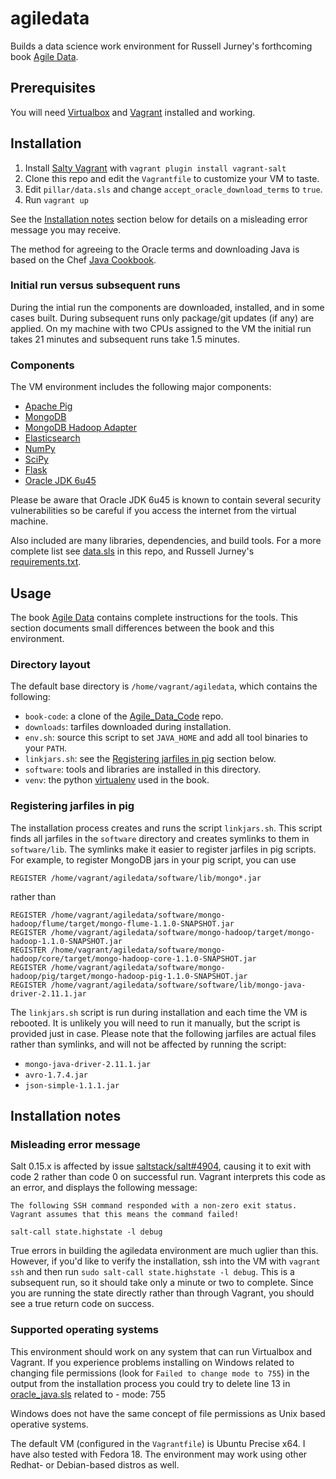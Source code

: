 # agiledata

Builds a data science work environment for Russell Jurney's forthcoming book [Agile Data](http://shop.oreilly.com/product/0636920025054.do).

## Prerequisites

You will need [Virtualbox](https://www.virtualbox.org/) and [Vagrant](http://www.vagrantup.com/) installed and working.

## Installation

1. Install [Salty Vagrant](https://github.com/saltstack/salty-vagrant/tree/master) with `vagrant plugin install vagrant-salt`
2. Clone this repo and edit the `Vagrantfile` to customize your VM to taste.
3. Edit  `pillar/data.sls` and change `accept_oracle_download_terms` to `true`.
4. Run `vagrant up`

See the [Installation notes](#installation-notes) section below for details on a misleading error message you may receive.

The method for agreeing to the Oracle terms and downloading Java is based on the Chef [Java Cookbook](https://github.com/opscode-cookbooks/java).

### Initial run versus subsequent runs

During the intial run the components are downloaded, installed, and in some cases built. During subsequent runs only package/git updates (if any) are applied. On my machine with two CPUs assigned to the VM the initial run takes 21 minutes and subsequent runs take 1.5 minutes. 

### Components

The VM environment includes the following major components:

- [Apache Pig](http://pig.apache.org/)
- [MongoDB](http://www.mongodb.org/)
- [MongoDB Hadoop Adapter](https://github.com/mongodb/mongo-hadoop)
- [Elasticsearch](http://www.elasticsearch.org/)
- [NumPy](http://www.numpy.org/)
- [SciPy](http://www.scipy.org/)
- [Flask](http://flask.pocoo.org/)
- [Oracle JDK 6u45](http://www.oracle.com/technetwork/java/javase/downloads/jdk6downloads-1902814.html)

Please be aware that Oracle JDK 6u45 is known to contain several security vulnerabilities so be careful if you access the internet from the virtual machine.

Also included are many libraries, dependencies, and build tools. For a more complete list see [data.sls](https://github.com/charlesflynn/agiledata/blob/master/pillar/data.sls) in this repo, and Russell Jurney's [requirements.txt](https://github.com/rjurney/Agile_Data_Code/blob/master/requirements.txt).

## Usage

The book [Agile Data](http://shop.oreilly.com/product/0636920025054.do) contains complete instructions for the tools. This section documents small differences between the book and this environment.

### Directory layout

The default base directory is `/home/vagrant/agiledata`, which contains the following:
- `book-code`: a clone of the [Agile_Data_Code](https://github.com/rjurney/Agile_Data_Code) repo.
- `downloads`: tarfiles downloaded during installation.
- `env.sh`: source this script to set `JAVA_HOME` and add all tool binaries to your `PATH`.
- `linkjars.sh`: see the [Registering jarfiles in pig](#registering-jarfiles-in-pig) section below.
- `software`: tools and libraries are installed in this directory.
- `venv`: the python [virtualenv](http://www.virtualenv.org/) used in the book. 

### Registering jarfiles in pig

The installation process creates and runs the script `linkjars.sh`. This script finds all jarfiles in the `software` directory and creates symlinks to them in `software/lib`. The symlinks make it easier to register jarfiles in pig scripts. For example, to register MongoDB jars in your pig script, you can use

    REGISTER /home/vagrant/agiledata/software/lib/mongo*.jar

rather than

    REGISTER /home/vagrant/agiledata/software/mongo-hadoop/flume/target/mongo-flume-1.1.0-SNAPSHOT.jar
    REGISTER /home/vagrant/agiledata/software/mongo-hadoop/target/mongo-hadoop-1.1.0-SNAPSHOT.jar
    REGISTER /home/vagrant/agiledata/software/mongo-hadoop/core/target/mongo-hadoop-core-1.1.0-SNAPSHOT.jar
    REGISTER /home/vagrant/agiledata/software/mongo-hadoop/pig/target/mongo-hadoop-pig-1.1.0-SNAPSHOT.jar
    REGISTER /home/vagrant/agiledata/software/software/lib/mongo-java-driver-2.11.1.jar

The `linkjars.sh` script is run during installation and each time the VM is rebooted. It is unlikely you will need to run it manually, but the script is provided just in case. Please note that the following jarfiles are actual files rather than symlinks, and will not be affected by running the script:

- `mongo-java-driver-2.11.1.jar`
- `avro-1.7.4.jar`
- `json-simple-1.1.1.jar`

## Installation notes

### Misleading error message

Salt 0.15.x is affected by issue [saltstack/salt#4904](https://github.com/saltstack/salt/issues/4904), causing it to exit with code 2 rather than code 0 on successful run. Vagrant interprets this code as an error, and displays the following message:

    The following SSH command responded with a non-zero exit status.
    Vagrant assumes that this means the command failed!

    salt-call state.highstate -l debug

True errors in building the agiledata environment are much uglier than this. However, if you'd like to verify the installation, ssh into the VM with `vagrant ssh` and then run `sudo salt-call state.highstate -l debug`. This is a subsequent run, so it should take only a minute or two to complete. Since you are running the state directly rather than through Vagrant, you should see a true return code on success.

### Supported operating systems

This environment should work on any system that can run Virtualbox and Vagrant. If you experience problems installing on Windows related to changing file permissions (look for `Failed to change mode to 755`) in the output from the installation process you could try to delete line 13 in [oracle_java.sls](https://github.com/charlesflynn/agiledata/blob/master/salt/agiledata/oracle_java.sls) related to 
        - mode: 755

Windows does not have the same concept of file permissions as Unix based operative systems.

The default VM (configured in the `Vagrantfile`) is Ubuntu Precise x64. I have also tested with Fedora 18. The environment may work using other Redhat- or Debian-based distros as well.
